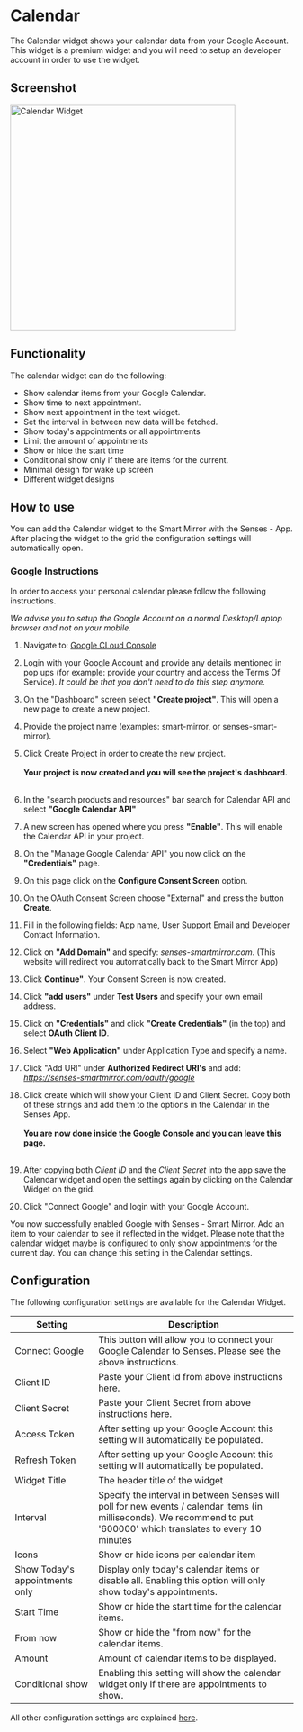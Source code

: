 # Calendar

The Calendar widget shows your calendar data from your Google Account. This widget is a premium widget and you will need to setup an developer account in order to use the widget.

## Screenshot

<div class="image-wrapper">
  <img class="widget-image" src="/images/widgets/calendar.png" alt="Calendar Widget" width="400"/>
</div>  

## Functionality

The calendar widget can do the following: 

- Show calendar items from your Google Calendar.
- Show time to next appointment.
- Show next appointment in the text widget.
- Set the interval in between new data will be fetched. 
- Show today's appointments or all appointments
- Limit the amount of appointments
- Show or hide the start time
- Conditional show only if there are items for the current.
- Minimal design for wake up screen
- Different widget designs

## How to use

You can add the Calendar widget to the Smart Mirror with the Senses - App. After placing the widget to the grid the configuration settings will automatically open.

### Google Instructions

In order to access your personal calendar please follow the following instructions. 

<em>We advise you to setup the Google Account on a normal Desktop/Laptop browser and not on your mobile.</em>

1. Navigate to: [Google CLoud Console](https://console.cloud.google.com/)

2. Login with your Google Account and provide any details mentioned in pop ups (for example: provide your country and access the Terms Of Service). <em>It could be that you don't need to do this step anymore.</em>

3. On the "Dashboard" screen select <strong>"Create project"</strong>. This will open a new page to create a new project.

4. Provide the project name (examples: smart-mirror, or senses-smart-mirror).
5. Click Create Project in order to create the new project.
<br /><br />
<strong>Your project is now created and you will see the project's dashboard.</strong>
<br /><br />
6. In the "search products and resources" bar search for Calendar API and select <strong>"Google Calendar API"</strong>

7. A new screen has opened where you press <strong>"Enable"</strong>. This will enable the Calendar API in your project.

8. On the "Manage Google Calendar API" you now click on the <strong>"Credentials"</strong> page.

9. On this page click on the <strong>Configure Consent Screen</strong> option.

10. On the OAuth Consent Screen choose "External" and press the button <strong>Create</strong>.

11. Fill in the following fields: App name, User Support Email and Developer Contact Information. 

12. Click on <strong>"Add Domain"</strong> and specify: <em>senses-smartmirror.com</em>. (This website will redirect you automatically back to the Smart Mirror App)

13. Click <strong>Continue"</strong>. Your Consent Screen is now created. 

14. Click <strong>"add users"</strong> under <strong>Test Users</strong> and specify your own email address. 

15. Click on <strong>"Credentials"</strong> and click <strong>"Create Credentials"</strong> (in the top) and select <strong>OAuth Client ID</strong>.

16. Select <strong>"Web Application"</strong> under Application Type and specify a name.

17. Click "Add URI" under <strong>Authorized Redirect URI's</strong> and add: <em>https://senses-smartmirror.com/oauth/google</em>

18. Click create which will show your Client ID and Client Secret. Copy both of these strings and add them to the options in the Calendar in the Senses App. 
<br /><br />
<strong>You are now done inside the Google Console and you can leave this page.</strong>
<br /><br />
19. After copying both <em>Client ID</em> and the <em>Client Secret</em> into the app save the Calendar widget and open the settings again by clicking on the Calendar Widget on the grid.

20. Click "Connect Google" and login with your Google Account.  

You now successfully enabled Google with Senses - Smart Mirror. Add an item to your calendar to see it reflected in the widget. Please note that the calendar widget maybe is configured to only show appointments for the current day. You can change this setting in the Calendar settings.

## Configuration

The following configuration settings are available for the Calendar Widget.

| Setting | Description |
| ----------- | ----------- |
| Connect Google | This button will allow you to connect your Google Calendar to Senses. Please see the above instructions. |
| Client ID | Paste your Client id from above instructions here. | 
| Client Secret | Paste your Client Secret from above instructions here. |
| Access Token | After setting up your Google Account this setting will automatically be populated. |
| Refresh Token | After setting up your Google Account this setting will automatically be populated. |
| Widget Title | The header title of the widget |
| Interval | Specify the interval in between Senses will poll for new events / calendar items (in milliseconds). We recommend to put '600000' which translates to every 10 minutes |
| Icons | Show or hide icons per calendar item |
| Show Today's appointments only | Display only today's calendar items or disable all. Enabling this option will only show today's appointments.
| Start Time | Show or hide the start time for the calendar items. | 
| From now | Show or hide the "from now" for the calendar items. | 
| Amount | Amount of calendar items to be displayed. | 
| Conditional show | Enabling this setting will show the calendar widget only if there are appointments to show. |

All other configuration settings are explained [here](/widgets/introduction.html#default-widget-configuration-options).